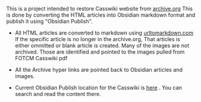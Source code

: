 This is a project intended to restore Casswiki website from [archive.org]( https://web.archive.org/web/20160315225039/http://thecasswiki.net/index.php?title=CassWiki:Home) This is done by converting the HTML articles into Obsidian markdown format and publish it using "Obsidian Publish".
- All HTML articles are converted to markdown using [urltomarkdown.com](https://urltomarkdown.com/)
    If the specific article is no longer in the archive.org, That articles is either ommitted or blank article is created.
  Many of the images are not archived. Those are identified and pointed to the images pulled from FOTCM Casswiki pdf
- All the  Archive hyper links are pointed back to Obsidian articles and images.

- Current Obsidian Publish location for the Casswiki is  [here](https://publish.obsidian.md/cassquotes/Casswiki/Introductory+Pages/CassWiki+Home) . You can search and read the content there.

